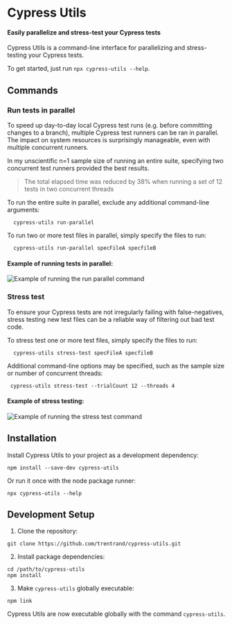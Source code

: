 # Cypress Utils

#### Easily parallelize and stress-test your Cypress tests

Cypress Utils is a command-line interface for parallelizing and stress-testing your Cypress tests.

To get started, just run `npx cypress-utils --help`.

## Commands

### Run tests in parallel

To speed up day-to-day local Cypress test runs (e.g. before committing changes to a branch), multiple Cypress test runners can be ran in parallel.
The impact on system resources is surprisingly manageable, even with multiple concurrent runners.

In my unscientific n=1 sample size of running an entire suite, specifying two concurrent test runners provided the best results.

> The total elapsed time was reduced by 38% when running a set of 12 tests in two concurrent threads

To run the entire suite in parallel, exclude any additional command-line arguments:

  ```shell
    cypress-utils run-parallel
  ```

To run two or more test files in parallel, simply specify the files to run:

  ```shell
    cypress-utils run-parallel specFileA specfileB
  ```

#### Example of running tests in parallel:
![Example of running the run parallel command](assets/run-parallel-example.gif)


### Stress test

To ensure your Cypress tests are not irregularly failing with false-negatives, stress testing new test files can be a reliable way of filtering out bad test code.

To stress test one or more test files, simply specify the files to run:

  ```shell
    cypress-utils stress-test specFileA specfileB
  ```

Additional command-line options may be specified, such as the sample size or number of concurrent threads:
  ```shell
   cypress-utils stress-test --trialCount 12 --threads 4
  ```

#### Example of stress testing:
![Example of running the stress test command](assets/stress-test-example.gif)

## Installation

Install Cypress Utils to your project as a development dependency:

  ```shell
  npm install --save-dev cypress-utils
  ```

Or run it once with the node package runner:

  ```shell
  npx cypress-utils --help
  ```

## Development Setup

1. Clone the repository:

  ```shell
  git clone https://github.com/trentrand/cypress-utils.git
  ```

2. Install package dependencies:

  ```shell
  cd /path/to/cypress-utils
  npm install
  ```

3. Make `cypress-utils` globally executable:

  ```shell
  npm link
  ```

Cypress Utils are now executable globally with the command `cypress-utils`.
